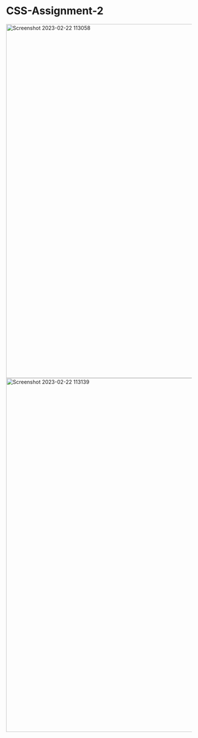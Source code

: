 # CSS-Assignment-2

<img width="960" alt="Screenshot 2023-02-22 113058" src="https://user-images.githubusercontent.com/125477770/220536869-da7d9633-2a26-4eda-a865-1af3119f324d.png">
<img width="960" alt="Screenshot 2023-02-22 113139" src="https://user-images.githubusercontent.com/125477770/220536890-15a211b5-52cb-4cef-af6d-9de162f420f8.png">

